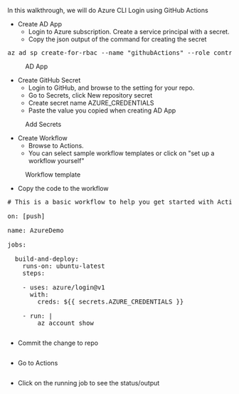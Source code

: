 <!-- wp:paragraph -->
<p>In this walkthrough, we will do Azure CLI Login using GitHub Actions</p>
<!-- /wp:paragraph -->

<!-- wp:list -->
<ul><li>Create AD App <ul><li>Login to Azure subscription. Create a service principal with a secret.</li><li>Copy the json output of the command for creating the secret</li></ul></li></ul>
<!-- /wp:list -->

<!-- wp:syntaxhighlighter/code {"language":"bash"} -->
<pre class="wp-block-syntaxhighlighter-code">az ad sp create-for-rbac --name "githubActions" --role contributor --scopes /subscriptions/&lt;subscripionId>/resourceGroups/&lt;rgName> --sdk-auth</pre>
<!-- /wp:syntaxhighlighter/code -->

<!-- wp:image {"id":3419,"sizeSlug":"large","linkDestination":"none"} -->
<figure class="wp-block-image size-large"><img src="https://zaidcloud.files.wordpress.com/2021/12/adapp.png?w=1024" alt="" class="wp-image-3419"/><figcaption>AD App </figcaption></figure>
<!-- /wp:image -->

<!-- wp:list -->
<ul><li>Create GitHub Secret<ul><li>Login to GitHub, and browse to the setting for your repo.</li></ul><ul><li>Go to Secrets, click New repository secret</li><li>Create secret name AZURE_CREDENTIALS</li><li>Paste the value you copied when creating AD App</li></ul></li></ul>
<!-- /wp:list -->

<!-- wp:image {"id":3421,"sizeSlug":"large","linkDestination":"none"} -->
<figure class="wp-block-image size-large"><img src="https://zaidcloud.files.wordpress.com/2021/12/secrets.png?w=1024" alt="" class="wp-image-3421"/><figcaption>Add Secrets</figcaption></figure>
<!-- /wp:image -->

<!-- wp:list -->
<ul><li>Create Workflow<ul><li>Browse to Actions.</li><li>You can select sample workflow templates or click on "set up a workflow yourself"</li></ul></li></ul>
<!-- /wp:list -->

<!-- wp:image {"id":3423,"sizeSlug":"large","linkDestination":"none"} -->
<figure class="wp-block-image size-large"><img src="https://zaidcloud.files.wordpress.com/2021/12/gh1.png?w=1024" alt="" class="wp-image-3423"/><figcaption>Workflow template</figcaption></figure>
<!-- /wp:image -->

<!-- wp:list -->
<ul><li>Copy the code to the workflow</li></ul>
<!-- /wp:list -->

<!-- wp:syntaxhighlighter/code {"language":"yaml"} -->
<pre class="wp-block-syntaxhighlighter-code"># This is a basic workflow to help you get started with Actions

on: [push]

name: AzureDemo

jobs:

  build-and-deploy:
    runs-on: ubuntu-latest
    steps:
    
    - uses: azure/login@v1
      with:
        creds: ${{ secrets.AZURE_CREDENTIALS }}
    
    - run: |
        az account show</pre>
<!-- /wp:syntaxhighlighter/code -->

<!-- wp:image {"id":3425,"sizeSlug":"large","linkDestination":"none"} -->
<figure class="wp-block-image size-large"><img src="https://zaidcloud.files.wordpress.com/2021/12/gh2.png?w=1024" alt="" class="wp-image-3425"/></figure>
<!-- /wp:image -->

<!-- wp:list -->
<ul><li>Commit the change to repo</li></ul>
<!-- /wp:list -->

<!-- wp:image {"id":3426,"sizeSlug":"large","linkDestination":"none"} -->
<figure class="wp-block-image size-large"><img src="https://zaidcloud.files.wordpress.com/2021/12/gh3.png?w=874" alt="" class="wp-image-3426"/></figure>
<!-- /wp:image -->

<!-- wp:list -->
<ul><li>Go to Actions </li></ul>
<!-- /wp:list -->

<!-- wp:image {"id":3427,"sizeSlug":"large","linkDestination":"none"} -->
<figure class="wp-block-image size-large"><img src="https://zaidcloud.files.wordpress.com/2021/12/gh4.png?w=1024" alt="" class="wp-image-3427"/></figure>
<!-- /wp:image -->

<!-- wp:list -->
<ul><li>Click on the running job to see the status/output</li></ul>
<!-- /wp:list -->

<!-- wp:image {"id":3430,"sizeSlug":"large","linkDestination":"none"} -->
<figure class="wp-block-image size-large"><img src="https://zaidcloud.files.wordpress.com/2021/12/gh5-1.png?w=1024" alt="" class="wp-image-3430"/></figure>
<!-- /wp:image -->

